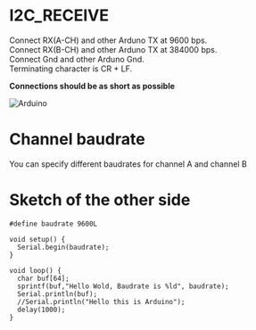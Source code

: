 # I2C_RECEIVE

Connect RX(A-CH) and other Arduno TX at 9600 bps.   
Connect RX(B-CH) and other Arduno TX at 384000 bps.   
Connect Gnd and other Arduno Gnd.   
Terminating character is CR + LF.

__Connections should be as short as possible__

![Arduino](https://user-images.githubusercontent.com/6020549/71318829-8bca1000-24d9-11ea-829b-4a07f90ac1e9.jpg)

# Channel baudrate
You can specify different baudrates for channel A and channel B

# Sketch of the other side
```
#define baudrate 9600L

void setup() {
  Serial.begin(baudrate);
}

void loop() {
  char buf[64];
  sprintf(buf,"Hello Wold, Baudrate is %ld", baudrate);
  Serial.println(buf);
  //Serial.println("Hello this is Arduino");
  delay(1000);
}
```

